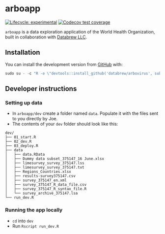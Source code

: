 
<!-- README.md is generated from README.Rmd. Please edit that file -->

# arboapp

<!-- badges: start -->

[![Lifecycle:
experimental](https://img.shields.io/badge/lifecycle-experimental-orange.svg)](https://lifecycle.r-lib.org/articles/stages.html#experimental)
[![Codecov test
coverage](https://codecov.io/gh/databrew/arbovirus/branch/main/graph/badge.svg)](https://codecov.io/gh/databrew/arbovirus?branch=main)
<!-- badges: end -->

`arboapp` is a data exploration application of the World Health
Organization, built in collaboration with [Databrew
LLC](https://databrew.cc).

## Installation

You can install the development version from
[GitHub](https://github.com/)
with:

``` r
sudo su - -c "R -e \"devtools::install_github('databrew/arbovirus', subdir = 'arboapp')\"";
```

## Developer instructions

### Setting up data

  - In `arboapp/dev` create a folder named `data`. Populate it with the
    files sent to you directly by Joe.
  - The contents of your `dev` folder should look like this:

<!-- end list -->

    dev/
    ├── 01_start.R
    ├── 02_dev.R
    ├── 03_deploy.R
    ├── data
    │   ├── data.RData
    │   ├── Dummy data subset_375147_16 June.xlsx
    │   ├── limesurvey_survey_375147.lss
    │   ├── limesurvey_survey_375147.txt
    │   ├── Regions_Countries.xlsx
    │   ├── results-survey375147.csv
    │   ├── survey_375147_en.xml
    │   ├── survey_375147_R_data_file.csv
    │   ├── survey_375147_R_syntax_file.R
    │   └── survey_archive_375147.lsa
    └── run_dev.R

### Running the app locally

  - `cd` into `dev`  
  - Run `Rscript run_dev.R`
